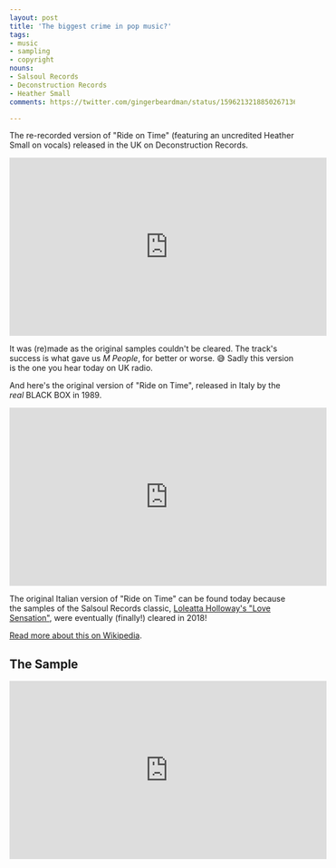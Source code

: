```yaml
---
layout: post
title: 'The biggest crime in pop music?'
tags:
- music
- sampling
- copyright
nouns:
- Salsoul Records
- Deconstruction Records
- Heather Small
comments: https://twitter.com/gingerbeardman/status/1596213218850267136

---
```


The re-recorded version of "Ride on Time" (featuring an uncredited Heather Small on vocals) released in the UK on Deconstruction Records.

<iframe width="560" height="315" src="https://www.youtube.com/embed/3PFPAGa_iRs" title="YouTube video player" frameborder="0" allow="accelerometer; autoplay; clipboard-write; encrypted-media; gyroscope; picture-in-picture" allowfullscreen></iframe>

It was (re)made as the original samples couldn't be cleared. The track's success is what gave us _M&nbsp;People_, for better or worse. 😅  Sadly this version is the one you hear today on UK radio.

And here's the original version of "Ride on Time", released in Italy by the _real_ BLACK BOX in 1989. 

<iframe width="560" height="315" src="https://www.youtube.com/embed/R3aW9kkfvWk" title="YouTube video player" frameborder="0" allow="accelerometer; autoplay; clipboard-write; encrypted-media; gyroscope; picture-in-picture" allowfullscreen></iframe>

The original Italian version of "Ride on Time" can be found today because the samples of the Salsoul Records classic, [Loleatta Holloway's "Love Sensation"](https://www.youtube.com/watch?v=ddsO36srle0), were eventually (finally!) cleared in 2018!

[Read more about this on Wikipedia](https://en.wikipedia.org/wiki/Ride_on_Time#Sampling_dispute).

## The Sample

<iframe width="560" height="315" src="https://www.youtube.com/embed/ddsO36srle0" title="YouTube video player" frameborder="0" allow="accelerometer; autoplay; clipboard-write; encrypted-media; gyroscope; picture-in-picture" allowfullscreen></iframe>
